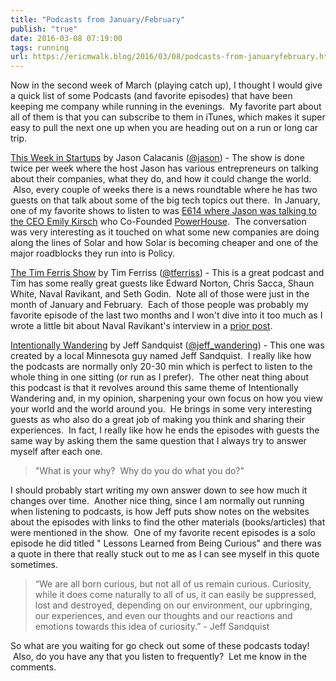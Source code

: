 ```yaml
---
title: "Podcasts from January/February"
publish: "true"
date: 2016-03-08 07:19:00
tags: running
url: https://ericmwalk.blog/2016/03/08/podcasts-from-januaryfebruary.html
---
```


Now in the second week of March (playing catch up), I thought I would give a quick list of some Podcasts (and favorite episodes) that have been keeping me company while running in the evenings.  My favorite part about all of them is that you can subscribe to them in iTunes, which makes it super easy to pull the next one up when you are heading out on a run or long car trip.

<a href="http://thisweekinstartups.com/">This Week in Startups</a> by Jason Calacanis (<a href="https://twitter.com/jason">@jason</a>) - The show is done twice per week where the host Jason has various entrepreneurs on talking about their companies, what they do, and how it could change the world.  Also, every couple of weeks there is a news roundtable where he has two guests on that talk about some of the big tech topics out there.  In January, one of my favorite shows to listen to was <a href="http://thisweekinstartups.com/emily-kirsch-powerhouse/">E614 where Jason was talking to the CEO Emily Kirsch</a> who Co-Founded <a href="https://powerhouse.solar/">PowerHouse</a>.  The conversation was very interesting as it touched on what some new companies are doing along the lines of Solar and how Solar is becoming cheaper and one of the major roadblocks they run into is Policy.

<a href="http://fourhourworkweek.com/podcast/">The Tim Ferris Show</a> by Tim Ferriss (<a href="https://twitter.com/tferriss">@tferriss</a>) - This is a great podcast and Tim has some really great guests like Edward Norton, Chris Sacca, Shaun White, Naval Ravikant, and Seth Godin.  Note all of those were just in the month of January and February.  Each of those people was probably my favorite episode of the last two months and I won't dive into it too much as I wrote a little bit about Naval Ravikant's interview in a <a href="https://ericmwalk.blog/2016/02/19/power-of-the.html">prior post</a>.

<a href="http://www.intentionallywandering.com/">Intentionally Wandering</a> by Jeff Sandquist (<a href="https://twitter.com/jeff_wandering/">@jeff_wandering</a>) - This one was created by a local Minnesota guy named Jeff Sandquist.  I really like how the podcasts are normally only 20-30 min which is perfect to listen to the whole thing in one sitting (or run as I prefer).  The other neat thing about this podcast is that it revolves around this same theme of Intentionally Wandering and, in my opinion, sharpening your own focus on how you view your world and the world around you.  He brings in some very interesting guests as who also do a great job of making you think and sharing their experiences.  In fact, I really like how he ends the episodes with guests the same way by asking them the same question that I always try to answer myself after each one.

>"What is your why?  Why do you do what you do?"

I should probably start writing my own answer down to see how much it changes over time.  Another nice thing, since I am normally out running when listening to podcasts, is how Jeff puts show notes on the websites about the episodes with links to find the other materials (books/articles) that were mentioned in the show.  One of my favorite recent episodes is a solo episode he did titled " Lessons Learned from Being Curious</a>" and there was a quote in there that really stuck out to me as I can see myself in this quote sometimes.

>“We are all born curious, but not all of us remain curious. Curiosity, while it does come naturally to all of us, it can easily be suppressed, lost and destroyed, depending on our environment, our upbringing, our experiences, and even our thoughts and our reactions and emotions towards this idea of curiosity.” - Jeff Sandquist

So what are you waiting for go check out some of these podcasts today!  Also, do you have any that you listen to frequently?  Let me know in the comments.






